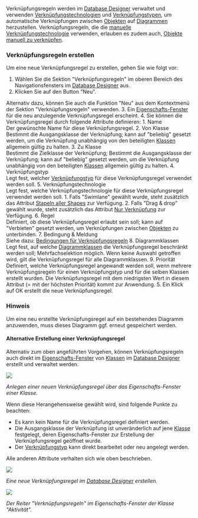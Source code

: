 

Verknüpfungsregeln werden im [Database Designer](database-designer-de)
verwaltet und verwenden
[Verknüpfungstechnologien](verknüpfungstechnologien) und
[Verknüpfungstypen](verknüpfungstypen), um automatische Verknüpfungen
zwischen [Objekten](objekt) auf [Diagrammen](diagramm) herzustellen.
Verknüpfungsregeln, die die [manuelle
Verknüpfungstechnologie](verknüpfungstechnologien)
verwenden, erlauben es zudem auch, [Objekte manuell zu
verknüpfen](objekte-manuell-verknüpfen).

### Verknüpfungsregeln erstellen

Um eine neue Verknüpfungsregel zu erstellen, gehen Sie wie folgt vor:

1.  Wählen Sie die Sektion "Verknüpfungsregeln" im oberen Bereich des
    Navigationsfensters im [Database Designer](database-designer-de) aus.
2.  Klicken Sie auf den Button "Neu".  
    <div class="success">
  
  Alternativ dazu, können Sie auch die Funktion "Neu" aus dem Kontextmenü der Sektion "Verknüpfungsregeln" verwenden.
        </div>
3.  Ein [Eigenschafts-Fenster](eigenschaften-dialogfenster) für die neu
    anzulegende Verknüpfungsregel erscheint.
4.  Sie können die Verknüpfungsregel durch folgende Attribute
    definieren:
    1.  Name  
        Der gewünschte Name für diese Verknüpfungsregel.
    2.  Von Klasse  
        Bestimmt die Ausgangsklasse der Verknüpfung; kann auf "beliebig"
        gesetzt werden, um die Verknüpfung unabhängig von den
        beteiligten [Klassen](klasse) allgemein gültig zu halten.
    3.  Zu Klasse  
        Bestimmt die Zielklasse der Verknüpfung; Bestimmt die
        Ausgangsklasse der Verknüpfung; kann auf "beliebig" gesetzt
        werden, um die Verknüpfung unabhängig von den beteiligten
        [Klassen](klasse) allgemein gültig zu halten.
    4.  Verknüpfungstyp  
        Legt fest, welcher [Verknüpfungstyp](verknüpfungstypen) für
        diese Verknüpfungsregel verwendet werden soll.
    5.  Verknüpfungstechnologie  
        Legt fest, welche Verknüpfungstechnologie für diese
        Verknüpfungsregel verwendet werden soll.
        1.  Falls "Swimlane" gewählt wurde, steht zusätzlich das
            Attribut [Stapeln aller Shapes](verknüpfungstechnologien)
            zur Verfügung.
        2.  Falls "Drag & drop" gewählt wurde, steht zusätzlich das
            Attribut [Nur Verknüpfung](verknüpfungstechnologien)
            zur Verfügung.
    6.  Regel  
        Definiert, ob diese Verknüpfungsregel erlaubt sein soll; kann
        auf "Verbieten" gesetzt werden, um Verknüpfungen zwischen
        [Objekten](objekt) zu unterbinden.
    7.  Bedingung & Meldung  
        Siehe dazu: [Bedingungen für
        Verknüpfungsregeln](bedingungen-für-verknüpfungsregeln)
    8.  Diagrammklassen  
        Legt fest, auf welche [Diagrammklassen](klasse) die
        Verknüpfungsregel beschränkt werden soll; Mehrfachselektion
        möglich. Wenn keine Auswahl getroffen wird, gilt die
        Verknüpfungsregel für alle Diagrammklassen.
    9.  Priorität  
        Definiert, welche Verknüpfungsregel angewandt werden soll, wenn
        mehrere Verknüpfungsregeln für einen Verknüpfungstyp und für die
        selben Klassen erstellt wurden. Die Verknüpfungsregel mit dem
        niedrigsten Wert in diesem Attribut (= mit der höchsten
        Priorität) kommt zur Anwendung.
5.  Ein Klick auf OK erstellt die neue Verknüpfungsregel.

<div class="info">
  <h3>Hinweis</h3>

Um eine neu erstellte Verknüpfungsregel auf ein bestehendes Diagramm
anzuwenden, muss dieses Diagramm ggf. erneut gespeichert werden.
</div>

#### Alternative Erstellung einer Verknüpfungsregel

Alternativ zum oben angeführten Vorgehen, können Verknüpfungsregeln auch
direkt im [Eigenschafts-Fenster](eigenschaften-dialogfenster) von
[Klassen](klasse) im [Database Designer](database-designer-de) erstellt und
verwaltet werden.

![](//images.ctfassets.net/utx1h0gfm1om/3EnFAQ88k844KOouKWwYM0/39e4bb4a2ffd007008804575a22a00b6/1017618.png)

*Anlegen einer neuen Verknüpfungsregel über das Eigenschafts-Fenster
einer Klasse.*

Wenn diese Herangehensweise gewählt wird, sind folgende Punkte zu
beachten:

-   Es kann kein Name für die Verknüpfungsregel definiert werden.
-   Die Ausgangsklasse der Verknüpfung ist unveränderlich auf jene
    [Klasse](klasse) festgelegt, deren Eigenschafts-Fenster zur
    Erstellung der Verknüpfungsregel geöffnet wurde.
-   Der [Verknüpfungstyp](verknüpfungstypen) kann direkt bearbeitet oder
    neu angelegt werden.

Alle anderen Attribute verhalten sich wie oben beschrieben.


![](//images.ctfassets.net/utx1h0gfm1om/55Vc2AEhi8eCC6Ceka4igO/d1a65b4690668b157f674aabd6f59d94/1017605.png)

*Eine neue Verknüpfungsregel im* *[Database Designer](database-designer-de)* *erstellen.*


![](//images.ctfassets.net/utx1h0gfm1om/52tp68S9XakcOgiKwI6cUw/aa7d142707bfefd62de4029a190bc9b6/1017624.png)

*Der Reiter "Verknüpfungsregeln" im Eigenschafts-Fenster der Klasse
"Aktivität".*

 


